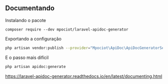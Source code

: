 ## Documentando



Instalando o pacote

```
composer require --dev mpociot/laravel-apidoc-generator
```

Exportando a configuração

```bash
php artisan vendor:publish --provider="Mpociot\ApiDoc\ApiDocGeneratorServiceProvider" --tag=apidoc-config
```



E o passo mais difícil

```bash
php artisan apidoc:generate
```

https://laravel-apidoc-generator.readthedocs.io/en/latest/documenting.html

